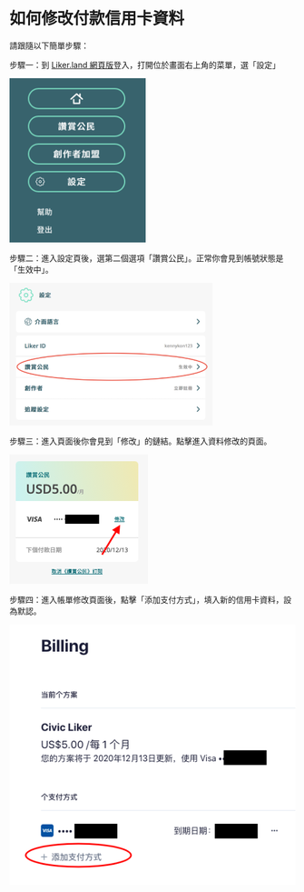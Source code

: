 # 如何修改付款信用卡資料

請跟隨以下簡單步驟：  
  
步驟一：到 [Liker.land 網頁版](https://liker.land/)登入，打開位於畫面右上角的菜單，選「設定」

![](../../.gitbook/assets/subscribe-civic-liker-1.png)

步驟二：進入設定頁後，選第二個選項「讚賞公民」。正常你會見到帳號狀態是「生效中」。  


![](../../.gitbook/assets/subscribe-civic-liker-2.png)

步驟三：進入頁面後你會見到「修改」的鏈結。點擊進入資料修改的頁面。

![](../../.gitbook/assets/image%20%28105%29.png)

步驟四：進入帳單修改頁面後，點擊「添加支付方式」，填入新的信用卡資料，設為默認。

![](../../.gitbook/assets/image%20%28106%29.png)



